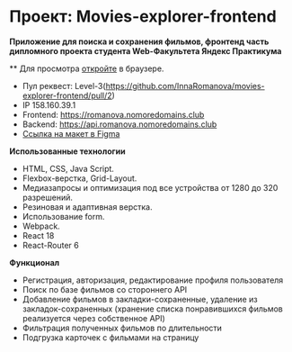# Проект: Movies-explorer-frontend

**Приложение для поиска и сохранения фильмов, фронтенд часть дипломного проекта студента Web-Факультета Яндекс Практикума**

** Для просмотра [откройте](https://innaromanova.github.io/movies-explorer-frontend) в браузере.
* Пул реквест: Level-3(https://github.com/InnaRomanova/movies-explorer-frontend/pull/2)
* IP 158.160.39.1
* Frontend: https://romanova.nomoredomains.club
* Backend: https://api.romanova.nomoredomains.club
* [Ссылка на макет в Figma](https://disk.yandex.ru/d/jxtSL826MjigTw)

**Использованные технологии**

* HTML, CSS, Java Script.
* Flexbox-верстка, Grid-Layout.
* Медиазапросы и оптимизация под все устройства от 1280 до 320 разрешений.
* Резиновая и адаптивная верстка.
* Использование form.
* Webpack.
* React 18
* React-Router 6

**Функционал**
* Регистрация, авторизация, редактирование профиля пользователя
* Поиск по базе фильмов со стороннего API
* Добавление фильмов в закладки-сохраненные, удаление из закладок-сохраненных (хранение списка понравившихся фильмов реализуется через собственное API)
* Фильтрация полученных фильмов по длительности
* Подгрузка карточек с фильмами на страницу